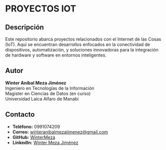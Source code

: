 # PROYECTOS IOT

## Descripción
Este repositorio abarca proyectos relacionados con el Internet de las Cosas (IoT). Aquí se encuentran desarrollos enfocados en la conectividad de dispositivos, automatización, y soluciones innovadoras para la integración de hardware y software en entornos inteligentes.

## Autor
**Winter Aníbal Meza Jiménez**  
Ingeniero en Tecnologías de la Información  
Magíster en Ciencias de Datos (en curso)  
Universidad Laica Alfaro de Manabí

## Contacto
- **Teléfono:** 0991074209
- **Correo:** winteranibalmezajimenez@gmail.com
- **GitHub:** [WinterMeza](https://github.com/WinterMeza)
- **LinkedIn:** [Winter Meza Jiménez](https://www.linkedin.com/in/winter-meza-jiménez-aa62a2156)
